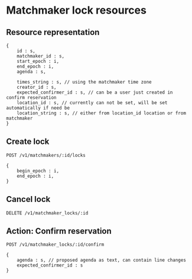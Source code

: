 # Matchmaker lock resources

## Resource representation
    {
        id : s,
        matchmaker_id : s,
        start_epoch : i,
        end_epoch : i,
        agenda : s,

        times_string : s, // using the matchmaker time zone
        creator_id : s,
        expected_confirmer_id : s, // can be a user just created in confirm reservation 
        location_id : s, // currently can not be set, will be set automatically if need be
        location_string : s, // either from location_id location or from matchmaker
    }

## Create lock

    POST /v1/matchmakers/:id/locks

    {
        begin_epoch : i,
        end_epoch : i,
    }

## Cancel lock

    DELETE /v1/matchmaker_locks/:id

## Action: Confirm reservation

    POST /v1/matchmaker_locks/:id/confirm
    
    {
        agenda : s, // proposed agenda as text, can contain line changes
        expected_confirmer_id : s
    }

